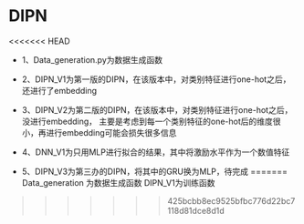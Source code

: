 # DIPN
<<<<<<< HEAD
* 1、Data_generation.py为数据生成函数

* 2、DIPN_V1为第一版的DIPN，在该版本中，对类别特征进行one-hot之后，还进行了embedding

* 3、DIPN_V2为第二版的DIPN，在该版本中，对类别特征进行one-hot之后，没进行embedding，
主要是考虑到每一个类别特征的one-hot后的维度很小，再进行embedding可能会损失很多信息

* 4、DNN_V1为只用MLP进行拟合的结果，其中将激励水平作为一个数值特征

* 5、DIPN_V3为第三办的DIPN，将其中的GRU换为MLP，待完成
=======
Data_generation 为数据生成函数
DIPN_V1为训练函数
>>>>>>> 425bcbb8ec9525bfbc776d22bc7118d81dce8d1d
